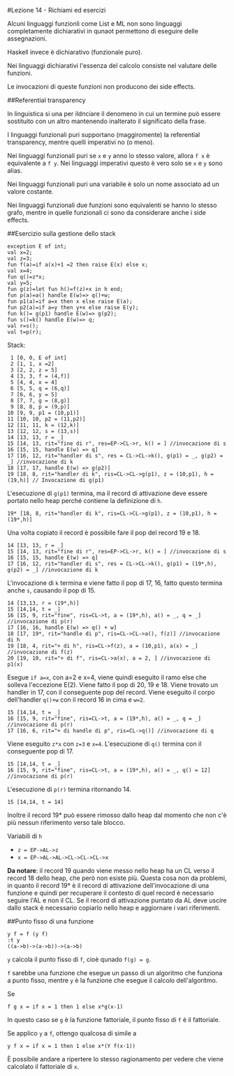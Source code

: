 #Lezione 14 - Richiami ed esercizi

Alcuni linguaggi funzionli come List e ML non sono linguaggi completamente dichiarativi in qunaot permettono di eseguire delle assegnazioni.

Haskell invece è dichiarativo (funzionale puro).

Nei linguaggi dichiarativi l'essenza del calcolo consiste nel valutare delle funzioni.

Le invocazioni di queste funzioni non producono dei side effects.

##Referential transparency

In linguistica si una per ildnciare il denomeno in cui un termine può essere sostituito con un altro mantenendo inalterato il significato della frase.

I linguaggi funzionali puri supportano (maggiromente) la referential transparency, mentre quelli imperativi no (o meno).

Nei linguaggi funzionali puri se `x` e `y` anno lo stesso valore, allora `f x` è equivalente a `f y`. Nei linguaggi imperativi questo è vero solo se `x` e `y` sono alias.

Nei linguaggi funzionali puri una variabile è solo un nome associato ad un valore costante.

Nei linguaggi funzionali due funzioni sono equivalenti se hanno lo stesso grafo, mentre in quelle funzionali ci sono da considerare anche i side effects.

##Esercizio sulla gestione dello stack

```
exception E of int;
val x=2;
val z=3;
fun f(a)=if a(x)+1 =2 then raise E(x) else x;
val x=4;
fun q()=z*x;
val y=5;
fun g(z)=let fun h()=f(z)+x in h end;
fun p(a)=a() handle E(w)=> q()+w;
fun p1(a)=if a=x then x else raise E(a);
fun p2(a)=if a=y then y+x else raise E(y);
fun k()= g(p1) handle E(w)=> g(p2);
fun s()=k() handle E(w)=> q;
val r=s();
val t=p(r);
```

Stack:

```
 1 [0, 0, E of int]
 2 [1, 1, x =2]
 3 [2, 2, z = 5]
 4 [3, 3, f = (4,f)]
 5 [4, 4, x = 4]
 6 [5, 5, q = (6,q)]
 7 [6, 6, y = 5]
 8 [7, 7, g = (8,g)]
 9 [8, 8, p = (9,p)]
10 [9, 9, p1 = (10,p1)]
11 [10, 10, p2 = (11,p2)]
12 [11, 11, k = (12,k)]
13 [12, 12, s = (13,s)]
14 [13, 13, r = _]
15 [14, 13, rit="fine di r", res=EP->CL->r, k() = ] //invocazione di s
16 [15, 15, handle E(w) => q]
17 [16, 12, rit="handler di s", res = CL->CL->k(), g(p1) = _, g(p2) = _] //invocazione di k
18 [17, 17, handle E(w) => g(p2)]
19 [18, 8, rit="handler di k", ris=CL->CL->g(p1), z = (10,p1), h = (19,h)] // Invocazione di g(p1)
```

L'esecuzione di `g(p1)` termina, ma il record di attivazione deve essere portato nello heap perché contiene la definizione di `h`.

```
19* [18, 8, rit="handler di k", ris=CL->CL->g(p1), z = (10,p1), h = (19*,h)]
```

Una volta copiato il record è possibile fare il pop del record 19 e 18.

```
14 [13, 13, r = _]
15 [14, 13, rit="fine di r", res=EP->CL->r, k() = ] //invocazione di s
16 [15, 15, handle E(w) => q]
17 [16, 12, rit="handler di s", res = CL->CL->k(), g(p1) = (19*,h), g(p2) = _] //invocazione di k
```

L'invocazione di `k` termina e viene fatto il pop di 17, 16, fatto questo termina anche `s`, causando il pop di 15.

```
14 [13,13, r = (19*,h)]
15 [14,14, t = _]
16 [15, 9, rit="fine", ris=CL->t, a = (19*,h), a() = _, q = _] //invocazione di p(r)
17 [16, 16, handle E(w) => q() + w]
18 [17, 19*, rit="handle di p", ris=CL->CL->a(), f(z)] //invocazione di h
19 [18, 4, rit="+ di h", ris=CL->f(z), a = (10,p1), a(x) = _] //invocazione di f(z)
20 [19, 10, rit="+ di f", ris=CL->a(x), a = 2, ] //invocazione di p1(x)
```

Esegue `if a=x`, con a=2 e x=4, viene quindi eseguito il ramo else che solleva l'eccezione E(2).
Viene fatto il pop di 20, 19 e 18.
Viene trovato un handler in 17, con il conseguente pop del record.
Viene eseguito il corpo dell'handler `q()+w` con il record 16 in cima e `w=2`.

```
15 [14,14, t = _]
16 [15, 9, rit="fine", ris=CL->t, a = (19*,h), a() = _, q = _] //invocazione di p(r)
17 [16, 6, rit="+ di handle di p", ris=CL->q()] //invocazione di q
```

Viene eseguito `z*x` con `z=3` e `x=4`.
L'esecuzione di `q()` termina con il conseguente pop di 17.

```
15 [14,14, t = _]
16 [15, 9, rit="fine", ris=CL->t, a = (19*,h), a() = _, q() = 12] //invocazione di p(r)
```

L'esecuzione di `p(r)` termina ritornando 14.

```
15 [14,14, t = 14]
```

Inoltre il record 19* può essere rimosso dallo heap dal momento che non c'è più nessun riferimento verso tale blocco.

Variabili di `h`

- `z = EP->AL->z`
- `x = EP->AL->AL->CL->CL->CL->x`

**Da notare**: il record 19 quando viene messo nello heap ha un CL verso il record 18 dello heap, che però non esiste più. Questa cosa non da problemi, in quanto il record 19* è il record di attivazione dell'invocazione di una funzione e quindi per recuperare il contesto di quel record è necessario seguire l'AL e non il CL. 
Se il record di attivazione puntato da AL deve uscire dallo stack è necessario copiarlo nello heap e aggiornare i vari riferimenti.

##Punto fisso di una funzione

```
y f = f (y f)
:t y
((a->b)->(a->b))->(a->b)
```

`y` calcola il punto fisso di `f`, cioè qunado `f(g) = g`.

`f` sarebbe una funzione che esegue un passo di un algoritmo che funziona a punto fisso, mentre `y` è la funzione che esegue il calcolo dell'algoritmo.

Se

```
f g x = if x = 1 then 1 else x*g(x-1)
```

In questo caso se `g` è la funzione fattoriale, il punto fisso di `f` è il fattoriale.

Se applico `y` a `f`, ottengo qualcosa di simile a

```
y f x = if x = 1 then 1 else x*(Y f(x-1))
```

È possibile andare a ripertere lo stesso ragionamento per vedere che viene calcolato il fattoriale di `x`.








